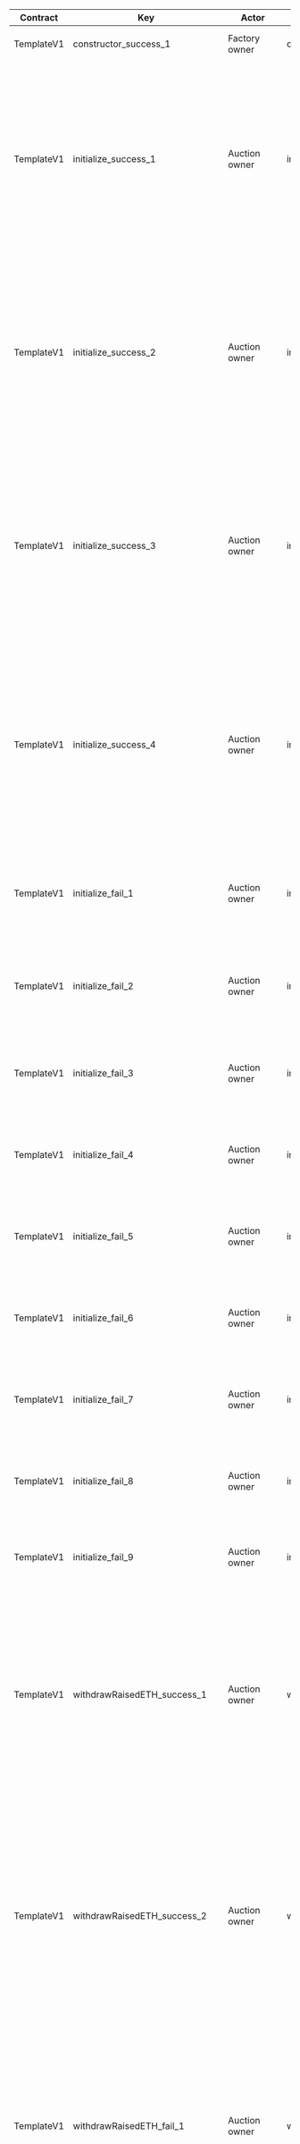 | Contract   | Key                           | Actor                | Feature             | Category | Perspective                                                                                                                                     | Prerequisite                                                                                                                                                                                                                                                                                                                                                                         | Procedure                                                                                                                                                                              | Inputs                                                                                                                                                                                                                                                             | Expected behavior                                                                                                                                                                                                                                                                                                                                                                                                                                                                                                                                                                                                              |
|------------|-------------------------------|----------------------|---------------------|----------|-------------------------------------------------------------------------------------------------------------------------------------------------|--------------------------------------------------------------------------------------------------------------------------------------------------------------------------------------------------------------------------------------------------------------------------------------------------------------------------------------------------------------------------------------|----------------------------------------------------------------------------------------------------------------------------------------------------------------------------------------|--------------------------------------------------------------------------------------------------------------------------------------------------------------------------------------------------------------------------------------------------------------------|--------------------------------------------------------------------------------------------------------------------------------------------------------------------------------------------------------------------------------------------------------------------------------------------------------------------------------------------------------------------------------------------------------------------------------------------------------------------------------------------------------------------------------------------------------------------------------------------------------------------------------|
| TemplateV1 | constructor_success_1         | Factory owner        | constructor         | Normal   | Successful deployment of TemplateV1                                                                                                             | There is Address1 that holds the necessary ETH for deployment.                                                                                                                                                                                                                                                                                                                       | Deploy the TemplateV1 contract at Address1.                                                                                                                                            | None                                                                                                                                                                                                                                                               | 1. The deployment of the TemplateV1 contract is completed.                                                                                                                                                                                                                                                                                                                                                                                                                                                                                                                                                                     |
| TemplateV1 | initialize_success_1          | Auction owner        | initialize          | Normal   | Boundary value of allocatedAmount                                                                                                               | 1. FactoryV1 has been deployed.<br/>2. Template A has been registered.                                                                                                                                                                                                                                                                                                               | 1. Call deploySaleClone                                                                                                                                                                | templateName: {Template A}<br/>tokenAddr: {Any token address}<br/>owner: {Any address}<br/>allocatedAmount: 1e50, 1e6<br/>startingAt: new Date().getTime()/1000 + 60*60*24<br/>eventDuration: 60*60*24<br/>minRaisedAmount: 0                                      | 1. The transaction is successfully completed.<br/>2. Each property of the created saleTemplateV1 clone matches the following:<br/><br/>startingAt: {startingAt}<br/>closingAt: {startingAt + 60*60*24}<br/>allocatedAmount: 1e50<br/>minRaisedAmount: 0<br/>owner: {owner}<br/>erc20onsale: {tokenAddr}                                                                                                                                                                                                                                                                                                                        |
| TemplateV1 | initialize_success_2          | Auction owner        | initialize          | Normal   | Boundary value of startingAt                                                                                                                    | 1. FactoryV1 has been deployed.<br/>2. Template A has been registered.                                                                                                                                                                                                                                                                                                               | 1. Call deploySaleClone                                                                                                                                                                | templateName: {Template A}<br/>tokenAddr: {Any token address}<br/>owner: {Any address}<br/>allocatedAmount: 1e18<br/>startingAt: new Date().getTime()/1000 + 1<br/>eventDuration: 60*60*24<br/>minRaisedAmount: 0                                                  | 1. The transaction is successfully completed.<br/>2. Each property of the created saleTemplateV1 clone matches the following:<br/><br/>startingAt: {startingAt}<br/>closingAt: {startingAt + 60*60*24}<br/>allocatedAmount: 1e18<br/>minRaisedAmount: 0<br/>owner: {owner}<br/>erc20onsale: {tokenAddr}                                                                                                                                                                                                                                                                                                                        |
| TemplateV1 | initialize_success_3          | Auction owner        | initialize          | Normal   | Boundary values of eventDuration                                                                                                                | 1. FactoryV1 has been deployed.<br/>2. Template A has been registered.                                                                                                                                                                                                                                                                                                               | 1. Call deploySaleClone                                                                                                                                                                | templateName: {Template A}<br/>tokenAddr: {Any token address}<br/>owner: {Any address}<br/>allocatedAmount: 1e18<br/>startingAt: new Date().getTime()/1000 + 60*60*24<br/>eventDuration: 60*60*24*1<br/>minRaisedAmount: 0                                         | 1. The transaction is successfully completed.<br/>2. Each property of the created saleTemplateV1 clone matches the following:<br/><br/>startingAt: {startingAt}<br/>closingAt: {startingAt + 60*60*24}<br/>allocatedAmount: 1e18<br/>minRaisedAmount: 0<br/>owner: {owner}<br/>erc20onsale: {tokenAddr}                                                                                                                                                                                                                                                                                                                        |
| TemplateV1 | initialize_success_4          | Auction owner        | initialize          | Normal   | Boundary value of minRaisedAmount                                                                                                               | 1. FactoryV1 has been deployed.<br/>2. Template A has been registered.                                                                                                                                                                                                                                                                                                               | 1. Call deploySaleClone                                                                                                                                                                | templateName: {Template A}<br/>tokenAddr: {Any token address}<br/>owner: {Any address}<br/>allocatedAmount: 1e18<br/>startingAt: new Date().getTime()/1000 + 60*60*24<br/>eventDuration: 60*60*24<br/>minRaisedAmount: 0, 1e27                                     | 1. The transaction is successfully completed.<br/>2. Each property of the created saleTemplateV1 clone matches the following:<br/><br/>startingAt: {startingAt}<br/>closingAt: {startingAt + 60*60*24}<br/>allocatedAmount: 1e18<br/>minRaisedAmount: {minRaisedAmount}<br/>owner: {owner}<br/>erc20onsale: {tokenAddr}                                                                                                                                                                                                                                                                                                        |
| TemplateV1 | initialize_fail_1             | Auction owner        | initialize          | Abnormal | Launching a sale with a null address token                                                                                                      | 1. FactoryV1 has been deployed.<br/>2. Template A has been registered.                                                                                                                                                                                                                                                                                                               | 1. Call deploySaleClone                                                                                                                                                                | templateName: {Template A}<br/>tokenAddr: 0x0000000000000000000000000000000000000000<br/>owner: {Any address}<br/>allocatedAmount: 1e18<br/>startingAt: new Date().getTime()/1000 + 60*60*24<br/>eventDuration: 60*60*24<br/>minRaisedAmount: 0                    | 1. The transaction will revert with the following message: "Go with non null address."                                                                                                                                                                                                                                                                                                                                                                                                                                                                                                                                         |
| TemplateV1 | initialize_fail_2             | Auction owner        | initialize          | Abnormal | Launching a sale as the owner of a null address                                                                                                 | 1. FactoryV1 has been deployed.<br/>2. Template A has been registered.                                                                                                                                                                                                                                                                                                               | 1. Call deploySaleClone                                                                                                                                                                | templateName: {Template A}<br/>tokenAddr: {Any token address}<br/>owner: 0x0000000000000000000000000000000000000000<br/>allocatedAmount: 1e18<br/>startingAt: new Date().getTime()/1000 + 60*60*24<br/>eventDuration: 60*60*24<br/>minRaisedAmount: 0              | 1. The transaction will revert with the following message: "owner must be there."                                                                                                                                                                                                                                                                                                                                                                                                                                                                                                                                              |
| TemplateV1 | initialize_fail_3             | Auction owner        | initialize          | Abnormal | Boundary value of allocatedAmount                                                                                                               | 1. FactoryV1 has been deployed.<br/>2. Template A has been registered.                                                                                                                                                                                                                                                                                                               | 1. Call deploySaleClone                                                                                                                                                                | templateName: {Template A}<br/>tokenAddr: {Any token address}<br/>owner: {Any address}<br/>allocatedAmount: 1e6-1<br/>startingAt: new Date().getTime()/1000 + 60*60*24<br/>eventDuration: 60*60*24<br/>minRaisedAmount: 0                                          | 1. The transaction will revert with the following message: "allocatedAmount must be greater than or equal to 1e6."                                                                                                                                                                                                                                                                                                                                                                                                                                                                                                             |
| TemplateV1 | initialize_fail_4             | Auction owner        | initialize          | Abnormal | Boundary value of allocatedAmount                                                                                                               | 1. FactoryV1 has been deployed.<br/>2. Template A has been registered.                                                                                                                                                                                                                                                                                                               | 1. Call deploySaleClone                                                                                                                                                                | templateName: {Template A}<br/>tokenAddr: {Any token address}<br/>owner: {Any address}<br/>allocatedAmount: 1e50+1<br/>startingAt: new Date().getTime()/1000 + 60*60*24<br/>eventDuration: 60*60*24<br/>minRaisedAmount: 0                                         | 1. The transaction will revert with the following message: "allocatedAmount must be less than or equal to 1e50."                                                                                                                                                                                                                                                                                                                                                                                                                                                                                                               |
| TemplateV1 | initialize_fail_5             | Auction owner        | initialize          | Abnormal | Boundary value of startingAt                                                                                                                    | 1. FactoryV1 has been deployed.<br/>2. Template A has been registered.                                                                                                                                                                                                                                                                                                               | 1. Call deploySaleClone                                                                                                                                                                | templateName: {Template A}<br/>tokenAddr: {Any token address}<br/>owner: {Any address}<br/>allocatedAmount: 1e18<br/>startingAt: new Date().getTime()/1000 - 1<br/>eventDuration: 60*60*24<br/>minRaisedAmount: 0                                                  | 1. The transaction will revert with the following message: "startingAt must be in the future."                                                                                                                                                                                                                                                                                                                                                                                                                                                                                                                                 |
| TemplateV1 | initialize_fail_6             | Auction owner        | initialize          | Abnormal | Boundary values of eventDuration                                                                                                                | 1. FactoryV1 has been deployed.<br/>2. Template A has been registered.                                                                                                                                                                                                                                                                                                               | 1. Call deploySaleClone                                                                                                                                                                | templateName: {Template A}<br/>tokenAddr: {Any token address}<br/>owner: {Any address}<br/>allocatedAmount: 1e18<br/>startingAt: new Date().getTime()/1000 + 60*60*24<br/>eventDuration: 60*60*24*1 - 1<br/>minRaisedAmount: 0                                     | 1. The transaction will revert with the following message: "event duration is too short."                                                                                                                                                                                                                                                                                                                                                                                                                                                                                                                                      |
| TemplateV1 | initialize_fail_7             | Auction owner        | initialize          | Abnormal | Boundary values of eventDuration                                                                                                                | 1. FactoryV1 has been deployed.<br/>2. Template A has been registered.                                                                                                                                                                                                                                                                                                               | 1. Call deploySaleClone                                                                                                                                                                | templateName: {Template A}<br/>tokenAddr: {Any token address}<br/>owner: {Any address}<br/>allocatedAmount: 1e18<br/>startingAt: new Date().getTime()/1000 + 60*60*24<br/>eventDuration: 60*60*24*30 + 1<br/>minRaisedAmount: 0                                    | 1. The transaction will revert with the following message: "event duration is too long."                                                                                                                                                                                                                                                                                                                                                                                                                                                                                                                                       |
| TemplateV1 | initialize_fail_8             | Auction owner        | initialize          | Abnormal | Boundary value of minRaisedAmount                                                                                                               | 1. FactoryV1 has been deployed.<br/>2. Template A has been registered.                                                                                                                                                                                                                                                                                                               | 1. Call deploySaleClone                                                                                                                                                                | templateName: {Template A}<br/>tokenAddr: {Any token address}<br/>owner: {Any address}<br/>allocatedAmount: 1e18<br/>startingAt: new Date().getTime()/1000 + 60*60*24<br/>eventDuration: 60*60*24<br/>minRaisedAmount: 1e27 + 1                                    | 1. The transaction will revert with the following message: "minRaisedAmount must be less than or equal to 1e27."                                                                                                                                                                                                                                                                                                                                                                                                                                                                                                               |
| TemplateV1 | initialize_fail_9             | Auction owner        | initialize          | Abnormal | Launching sales from addresses other than the factory address                                                                                   | 1. FactoryV1 has been deployed.<br/>2. Template A has been registered.                                                                                                                                                                                                                                                                                                               | Call the initialize function of template A from any address other than FactoryV1's address.                                                                                            | token_: {any token address}<br/>owner_: {any address}<br/>allocatedAmount_: 1e18<br/>startingAt_: new Date().getTime()/1000 + 60*60*24<br/>eventDuration_: 60*60*24<br/>minRaisedAmount_: 0                                                                        | 1. The transaction will revert with the following message: "You are not the factory."                                                                                                                                                                                                                                                                                                                                                                                                                                                                                                                                          |
| TemplateV1 | withdrawRaisedETH_success_1   | Auction owner        | withdrawRaisedETH   | Normal   | Successful sales revenue recovery                                                                                                               | 1. There is a sale S1 in the following state, which has passed 3 days after success:<br/>totalRaised: 1e20<br/>minRaisedAmount: 0<br/>allocatedAmount: 1e18<br/>closingAt: new Date().getTime()/1000 - (60*60*24*3)<br/><br/>2. There is an owner address addr1 in the following state of S1:<br/>balance: allocatedAmount or more                                                   | Call withdrawRaisedETH from addr1 to S1.                                                                                                                                               |                                                                                                                                                                                                                                                                    | 1. S1's balance is 0.<br/>2. addr1's balance is {1e20 - tx fee}.<br/>3. factoryV1's balance is 1e18.                                                                                                                                                                                                                                                                                                                                                                                                                                                                                                                           |
| TemplateV1 | withdrawRaisedETH_success_2   | Auction owner        | withdrawRaisedETH   | Normal   | Revenue collection during the successful sale lock period and when the minimum bid amount is allocated 1 or more times.                         | 1. There is a sale S1 in the following state, which has passed less than 3 days since its success:<br/>totalRaised: 10000 * 1e18<br/>minRaisedAmount: 0<br/>allocatedAmount: 10000000<br/>closingAt: new Date().getTime()/1000 + 1<br/>100 participants bid 100ETH.<br/><br/>2. There is an owner address addr1 for S1 in the following state:<br/>balance: at least allocatedAmount | Call withdrawRaisedETH from addr1 to S1.                                                                                                                                               |                                                                                                                                                                                                                                                                    | 1. S1's balance is 0.<br/>2. addr1's balance has increased by 9900 ETH.<br/>3. factoryV1's balance has increased by 100 ETH.                                                                                                                                                                                                                                                                                                                                                                                                                                                                                                   |
| TemplateV1 | withdrawRaisedETH_fail_1      | Auction owner        | withdrawRaisedETH   | Abnormal | Sales recovery during the sale period                                                                                                           | 1. There is a sale S1 in the following state:<br/>totalRaised: 1e20<br/>minRaisedAmount: 0<br/>allocatedAmount: 1e18<br/>closingAt: new Date().getTime()/1000 - (60*60*24*3)<br/><br/>2. There is an owner address addr1 in the following state of S1:<br/>balance: allocatedAmount or more                                                                                          | Call withdrawRaisedETH from addr1 to S1.                                                                                                                                               |                                                                                                                                                                                                                                                                    | 1. The transaction will revert with the following message: "Withdrawal unavailable yet."                                                                                                                                                                                                                                                                                                                                                                                                                                                                                                                                       |
| TemplateV1 | withdrawRaisedETH_fail_2      | Auction owner        | withdrawRaisedETH   | Abnormal | Revenue recovery from addresses other than the owner address of a successful sale                                                               | 1. There is a sale S1 in the following state, which has passed 3 days after success:<br/>totalRaised: 1e20<br/>minRaisedAmount: 0<br/>allocatedAmount: 1e18<br/>closingAt: new Date().getTime()/1000 - (60*60*24*3)<br/><br/>2. There is an owner address addr1 in the following state of S1:<br/>balance: allocatedAmount or more                                                   | 1. Call withdrawRaisedETH from outside of addr1 to S1.                                                                                                                                 |                                                                                                                                                                                                                                                                    | 1. The transaction reverts.                                                                                                                                                                                                                                                                                                                                                                                                                                                                                                                                                                                                    |
| TemplateV1 | withdrawRaisedETH_fail_3      | Auction owner        | withdrawRaisedETH   | Abnormal | Revenue recovery in the case where it becomes zero allocation during the lock-in period of a successful sale and at the minimum bidding amount. | 1. There is a sale S1 in the following state, which has passed less than 3 days since its success:<br/>totalRaised: 10000 * 1e18<br/>minRaisedAmount: 0<br/>allocatedAmount: 9999999<br/>closingAt: new Date().getTime()/1000 + 1<br/>100 participants bid 100ETH.<br/><br/>2. There is an owner address addr1 for S1 in the following state:<br/>balance: at least allocatedAmount  | Call withdrawRaisedETH from addr1 to S1.                                                                                                                                               |                                                                                                                                                                                                                                                                    | 1. The transaction will revert with the following message: "Refund candidates may exist. Withdrawal unavailable yet."                                                                                                                                                                                                                                                                                                                                                                                                                                                                                                          |
| TemplateV1 | withdrawRaisedETH_fail_4      | Auction owner        | withdrawRaisedETH   | Abnormal | Recovering sales from a failed sale                                                                                                             | 1. There is a sale S1 in the following failed state:<br/>totalRaised: 99 * 1e18<br/>minRaisedAmount: 100 * 1e18<br/>allocatedAmount: 1e18<br/>closingAt: new Date().getTime()/1000 - (60*60*24*3)<br/><br/>2. There is an owner address addr1 in the following state:<br/>balance: at least allocatedAmount                                                                          | Call withdrawRaisedETH from addr1 to S1.                                                                                                                                               |                                                                                                                                                                                                                                                                    | 1. The transaction will revert with the following message: "The required amount has not been raised!"                                                                                                                                                                                                                                                                                                                                                                                                                                                                                                                          |
| TemplateV1 | withdrawRaisedETH_success_3   | Auction owner        | withdrawRaisedETH   | Normal   | Successful but no one assigned to the sales revenue collection (GOX tokens).                                                                    | 1. There is a sale S1 in the following successful state:<br/>- 101 participants bid 0.1ETH each.<br/>- totalRaised: 10.1ETH<br/>- minRaisedAmount: 1ETH<br/>- allocatedAmount: 100<br/>- closingAt: new Date().getTime()/1000 - (60*60*24*3)<br/><br/>2. There is an owner address addr1 in the following state:<br/>- balance: 1e18                                                 | 1. 101 participants each call the Claim function of S1.<br/>2. Call the withdrawRaisedETH function of S1 from addr1.                                                                   |                                                                                                                                                                                                                                                                    | 1. The transaction is successfully completed.<br/>2. The balance of addr1 is {the balance before executing the procedure - tx fee} (the revenue 0 is moved to addr1).                                                                                                                                                                                                                                                                                                                                                                                                                                                          |
| TemplateV1 | withdrawERC20Onsale_success_1 | Auction owner        | withdrawERC20Onsale | Normal   | Token recovery for failed sale                                                                                                                  | 1. There is a sale S1 in the following failed state:<br/>totalRaised: 99 * 1e18<br/>minRaisedAmount: 100 * 1e18<br/>allocatedAmount: 1e18<br/>closingAt: new Date().getTime()/1000 - (60*60*24*3)<br/><br/>2. There is an owner address addr1 for S1 in the following state:<br/>Token balance: 0                                                                                    | Call withdrawERC20Onsale from addr1 to S1.                                                                                                                                             |                                                                                                                                                                                                                                                                    | 1. The transaction is successfully completed.<br/>2. The token balance of addr1 is 1e18.                                                                                                                                                                                                                                                                                                                                                                                                                                                                                                                                       |
| TemplateV1 | withdrawERC20Onsale_success_2 | Auction owner        | withdrawERC20Onsale | Normal   | Successful but no sales, token retrieval for the sale                                                                                           | 1. There is a sale S1 in the following state of success:<br/>totalRaised: 0<br/>minRaisedAmount: 0<br/>allocatedAmount: 1e18<br/>closingAt: new Date().getTime()/1000<br/><br/>2. There is an owner address addr1 of S1 in the following state:<br/>Token balance: 0                                                                                                                 | Call withdrawERC20Onsale from addr1 to S1.                                                                                                                                             |                                                                                                                                                                                                                                                                    | 1. The transaction is successfully completed.<br/>2. The token balance of addr1 is 1e18.                                                                                                                                                                                                                                                                                                                                                                                                                                                                                                                                       |
| TemplateV1 | withdrawERC20Onsale_fail_1    | Auction owner        | withdrawERC20Onsale | Abnormal | Token recovery from anyone other than the owner of the failed sale                                                                              | 1. There is a sale S1 in the following failed state:<br/>totalRaised: 1e20<br/>minRaisedAmount: 1e20 + 1<br/>allocatedAmount: 1e18<br/>closingAt: new Date().getTime()/1000 - (60*60*24*3)<br/><br/>2. There is an owner address addr1 in the following state of S1:<br/>Token balance: 0                                                                                            | Call withdrawERC20Onsale from addresses other than addr1 to S1.                                                                                                                        |                                                                                                                                                                                                                                                                    | 1. The transaction reverts.                                                                                                                                                                                                                                                                                                                                                                                                                                                                                                                                                                                                    |
| TemplateV1 | withdrawERC20Onsale_fail_2    | Auction owner        | withdrawERC20Onsale | Abnormal | Successful but token collection (GOX of tokens) for a sale with no assignees                                                                    | 1. There is a sale S1 in the following successful state:<br/>- 101 participants bid 0.1ETH each.<br/>- totalRaised: 10.1ETH<br/>- minRaisedAmount: 1ETH<br/>- allocatedAmount: 100<br/>- closingAt: new Date().getTime()/1000 - (60*60*24*3)<br/><br/>2. There is an owner address addr1 in the following state for S1:<br/>- Token balance: 0                                       | 1. 101 participants each call the Claim function of S1.<br/>2. Call the withdrawERC20Onsale function of S1 from addr1.                                                                 | #ERROR!                                                                                                                                                                                                                                                            | 1. The transaction will revert with the following message: "The required amount has been raised!"                                                                                                                                                                                                                                                                                                                                                                                                                                                                                                                              |
| TemplateV1 | withdrawERC20Onsale_fail_3    | Auction owner        | withdrawERC20Onsale | Abnormal | Successful token collection for the sale                                                                                                        | """<br/>1. There is a sale S1 in the following successful state:<br/>totalRaised: 1e20<br/>minRaisedAmount: 0<br/>allocatedAmount: 1e18<br/>closingAt: new Date().getTime()/1000<br/><br/>2. There is an owner address addr1 for S1.                                                                                                                                                 | Call withdrawERC20Onsale from addr1 to S1.                                                                                                                                             |                                                                                                                                                                                                                                                                    | 1. The transaction will revert with the following message: "The required amount has been raised!"                                                                                                                                                                                                                                                                                                                                                                                                                                                                                                                              |
| TemplateV1 | receive_success_1             | Auction participants | receive             | Normal   | Normal bidding                                                                                                                                  | 1. There is an ongoing sale S1 with the following conditions:<br/>totalRaised: 0<br/>minRaisedAmount: 0<br/>allocatedAmount: 1e18<br/>startingAt: new Date().getTime()/1000 -1<br/>closingAt: new Date().getTime()/1000 + 60*60*24<br/><br/>2. There is an address addr1 with the following balance:<br/>balance: 1e19                                                               | 1. Send ETH from addr1 to S1.<br/>2. Call raised.                                                                                                                                      | """<br/>1a. 0.001ETH<br/>1b. 0.01ETH<br/>1c. 0.1ETH<br/>1d. 1ETH<br/><br/>2. addr1                                                                                                                                                                                 | 1. totalRaised should be the following values depending on the input:<br/>1a. 0.001ETH<br/>1b. 0.01ETH<br/>1c. 0.1ETH<br/>1d. 1ETH<br/><br/>2. The same amount as in 1 should be returned.                                                                                                                                                                                                                                                                                                                                                                                                                                     |
| TemplateV1 | receive_success_2             | Auction participants | receive             | Normal   | Bids from multiple people                                                                                                                       | 1. There is an ongoing sale S1 in the following state:<br/>totalRaised: 0<br/>minRaisedAmount: 0<br/>allocatedAmount: 1e18<br/>startingAt: new Date().getTime()/1000 -1<br/>closingAt: new Date().getTime()/1000 + 60*60*24<br/><br/>2. There are addresses addr1~100 in the following state:<br/>balance: 1e19                                                                      | Send ETH from addr1~100 to S1 respectively.                                                                                                                                            | 1-10: 0.1ETH<br/>11-20: 0.2ETH<br/>21-30: 0.3ETH<br/>31-40: 0.4ETH<br/>41-50: 0.5ETH<br/>51-60: 0.6ETH<br/>61-70: 0.7ETH<br/>71-80: 0.8ETH<br/>81-90: 0.9ETH<br/>91-100: 1ETH                                                                                      | 1. The totalRased of S1 is 55ETH.<br/>2. The raised[{addr}] of S1 matches the respective transfer amounts.                                                                                                                                                                                                                                                                                                                                                                                                                                                                                                                     |
| TemplateV1 | receive_fail_1                | Auction participants | receive             | Abnormal | Bids below the minimum bidding amount                                                                                                           | 1. There is an ongoing sale S1 with the following conditions:<br/>totalRaised: 0<br/>minRaisedAmount: 0<br/>allocatedAmount: 1e18<br/>startingAt: new Date().getTime()/1000 -1<br/>closingAt: new Date().getTime()/1000 + 60*60*24<br/><br/>2. There is an address addr1 with the following balance:<br/>balance: 1e19                                                               | Send ETH from addr1 to S1.                                                                                                                                                             | 1. 0.0009                                                                                                                                                                                                                                                          | 1. The transaction will revert with the following message: "The amount must be greater than or equal to 0.001ETH."                                                                                                                                                                                                                                                                                                                                                                                                                                                                                                             |
| TemplateV1 | receive_fail_2                | Auction participants | receive             | Abnormal | Bidding for the pre-event sale                                                                                                                  | 1. There is a pre-sale S1 in the following state:<br/>totalRaised: 0<br/>minRaisedAmount: 0<br/>allocatedAmount: 1e18<br/>startingAt: new Date().getTime()/1000 + 60*60*24<br/>closingAt: new Date().getTime()/1000 + 60*60*24*2<br/><br/>2. There is an address addr1 in the following state:<br/>balance: 1e19                                                                     | Send ETH from addr1 to S1.                                                                                                                                                             | 0.1ETH                                                                                                                                                                                                                                                             | 1. The transaction will revert with the following message: "The offering has not started yet."                                                                                                                                                                                                                                                                                                                                                                                                                                                                                                                                 |
| TemplateV1 | receive_fail_3                | Auction participants | receive             | Abnormal | Bidding for the post-sale                                                                                                                       | 1. There is a completed sale S1 in the following state:<br/>totalRaised: 0<br/>minRaisedAmount: 0<br/>allocatedAmount: 1e18<br/>startingAt: new Date().getTime()/1000 - 60*60*24*2<br/>closingAt: new Date().getTime()/1000 - 60*60*24<br/><br/>2. There is an address addr1 in the following state:<br/>balance: 1e19                                                               | Send ETH from addr1 to S1.                                                                                                                                                             | 0.1ETH                                                                                                                                                                                                                                                             | 1. The transaction will revert with the following message: "The offering has already ended."                                                                                                                                                                                                                                                                                                                                                                                                                                                                                                                                   |
| TemplateV1 | claim_success_1               | Auction participants | claim               | Normal   | Token allocation claim to oneself after a successful sale                                                                                       | 1. There is a sale S1 in the following state that has ended and succeeded in #41:<br/>totalRaised: 55ETH<br/>minRaisedAmount: 0<br/>allocatedAmount: 1e18<br/>closingAt: new Date().getTime()/1000<br/><br/>2. There are addresses addr1-100 used in #41.                                                                                                                            | 1. Call the claim of S1 for each address from addr1 to 100.<br/>2. Call the claim of S1 for each address from addr1 to 100.                                                            | participant: Own address<br/>recipient: Own address                                                                                                                                                                                                                | 1. After completing step 1, the following quantities of tokens will be sent to each address (TODO: Confirm the values):<br/>1-10: 1818181818181818<br/>11-20: 3636363636363636<br/>21-30: 5454545454545454<br/>31-40: 7272727272727272<br/>41-50: 9090909090909090<br/>51-60: 10909090909090909<br/>61-70: 12727272727272727<br/>71-80: 14545454545454545<br/>81-90: 16363636363636363<br/>91-100: 18181818181818181<br/><br/>2. After completing step 1, the token balance of S1 should be 50 (fractional).<br/><br/>3. Step 2 should revert with the following messages respectively:<br/>"You don't have any contribution." |
| TemplateV1 | claim_success_2               | Auction participants | claim               | Normal   | Token allocation claims to others besides oneself in a successful sale                                                                          | 1. There is a sale S1 in the following state that has ended and succeeded in #41:<br/>totalRaised: 55ETH<br/>minRaisedAmount: 0<br/>allocatedAmount: 1e18<br/>closingAt: new Date().getTime()/1000<br/><br/>2. There are addresses addr1-100 used in #41.                                                                                                                            | 1. Call the claim of S1 from addr1.<br/>2. Call the claim of S1 from addr1."                                                                                                           | participant: addr1<br/>recipient: addr2                                                                                                                                                                                                                            | 1. After completing step 1, the following quantity of tokens will be sent to addr2:<br/>1818181818181818<br/><br/>2. After completing step 1, no tokens will be sent to addr1.<br/><br/>3. Step 2 should revert with the following message:<br/>"You don't have any contribution."                                                                                                                                                                                                                                                                                                                                             |
| TemplateV1 | claim_success_3               | Auction participants | claim               | Normal   | Allocation token claims from non-participants to participants in a successful sale                                                              | 1. There is a sale S1 in the following state that has ended and been successful:<br/>totalRaised: 55ETH<br/>minRaisedAmount: 0<br/>allocatedAmount: 1e18<br/>closingAt: new Date().getTime()/1000<br/><br/>2. There are addresses addr1-100 used in #41.<br/>3. There is an address addr0 that has not participated in the sale.                                                     | 1. Call the claim of S1 from addr0.<br/>2. Call the claim of S1 from addr0."                                                                                                           | participant: addr1<br/>recipient: addr1                                                                                                                                                                                                                            | 1. After completing step 1, the following quantity of tokens will be sent to addr1:<br/>1818181818181818<br/><br/>2. After completing step 1, no tokens will be sent to addr0.<br/><br/>3. Step 2 should revert with the following message:<br/>"You don't have any contribution."                                                                                                                                                                                                                                                                                                                                             |
| TemplateV1 | claim_success_4               | Auction participants | claim               | Normal   | Refund in case of successful sale without allocation                                                                                            | 1. There is an ongoing sale S1 with the following conditions:<br/>totalRaised: 0<br/>minRaisedAmount: 0<br/>allocatedAmount: 549<br/>startingAt: new Date().getTime()/1000 -1<br/>closingAt: new Date().getTime()/1000 + 60*60*24<br/><br/>2. There are addresses addr1~100 with the following conditions:<br/>balance: 1e19                                                         | 1. Send ETH from addr1~100 to S1 respectively.<br/>2. Send 0.001 ETH from addr0.<br/>3. End S1 due to the passage of time.<br/>4. Call claim from addr0.<br/>5. Call claim from addr0. | Step 1:<br/>1-100: 1000ETH<br/><br/>Step 2:<br/>participant: Own address<br/>recipient: Own address                                                                                                                                                                | 1. After completing step 3, make sure that 0.1 ETH is refunded to addr1-10 in S1.<br/>2. Confirm that step 4 reverts with the following message: ""You don't have any contribution."""                                                                                                                                                                                                                                                                                                                                                                                                                                         |
| TemplateV1 | claim_success_5               | Auction participants | claim               | Normal   | Refund for a failed sale                                                                                                                        | 1. There is an ongoing sale S1 in the following state:<br/>totalRaised: 0<br/>minRaisedAmount: 1e27<br/>allocatedAmount: 549<br/>startingAt: new Date().getTime()/1000 -1<br/>closingAt: new Date().getTime()/1000 + 60*60*24<br/><br/>2. There are addresses addr1~100 in the following state:<br/>balance: 1e19                                                                    | 1. Send ETH from addr1~100 to S1 respectively.<br/>2. End S1 due to the passage of time.<br/>3. Call claim on addr1-100.<br/>4. Call claim on addr1-100.                               | Step 1:<br/>1-10: 0.1ETH<br/>11-20: 0.2ETH<br/>21-30: 0.3ETH<br/>31-40: 0.4ETH<br/>41-50: 0.5ETH<br/>51-60: 0.6ETH<br/>61-70: 0.7ETH<br/>71-80: 0.8ETH<br/>81-90: 0.9ETH<br/>91-100: 1ETH<br/><br/>Step 2:<br/>participant: Own address<br/>recipient: Own address | 1. After completing step 3, each bid amount is refunded to addr1-100 in S1.<br/>2. Step 4 should revert with the following message: ""You don't have any contribution.""<br/>                                                                                                                                                                                                                                                                                                                                                                                                                                                  |
| TemplateV1 | claim_fail_1                  | Auction participants | claim               | Abnormal | Token allocation claim from non-participants to non-participants in a successful sale                                                           | 1. There is a sale S1 in the following state that has ended and been successful:<br/>totalRaised: 55ETH<br/>minRaisedAmount: 0<br/>allocatedAmount: 1e18<br/>closingAt: new Date().getTime()/1000<br/><br/>2. There are addresses addr1-100 used in #41.<br/>3. There is an address addr0 that has not participated in the sale.                                                     | Call the claim of S1 from addr0.                                                                                                                                                       | participant: addr0<br/>recipient: addr0                                                                                                                                                                                                                            | It should revert with the following message: 'You don't have any contribution.'                                                                                                                                                                                                                                                                                                                                                                                                                                                                                                                                                |
| TemplateV1 | claim_fail_2                  | Auction participants | claim               | Abnormal | Token allocation claim from non-participants to non-participants in a successful sale                                                           | 1. There is a sale S1 in the following state that has ended and been successful:<br/>totalRaised: 55ETH<br/>minRaisedAmount: 0<br/>allocatedAmount: 1e18<br/>closingAt: new Date().getTime()/1000<br/><br/>2. There are addresses addr1-100 used in #41.<br/>3. There is an address addr0 that has not participated in the sale.                                                     | Call the claim of S1 from addr0.                                                                                                                                                       | participant: addr1<br/>recipient: addr0                                                                                                                                                                                                                            | it should revert with the following message:<br/>"participant or recipient invalid"                                                                                                                                                                                                                                                                                                                                                                                                                                                                                                                                            |
| TemplateV1 | claim_fail_3                  | Auction participants | claim               | Abnormal | Invoice before the end of the sale                                                                                                              | 1. There is an ongoing sale S1 in the following state:<br/>totalRaised: 0<br/>minRaisedAmount: 0<br/>allocatedAmount: 549<br/>startingAt: new Date().getTime()/1000 -1<br/>closingAt: new Date().getTime()/1000 + 60*60*24<br/><br/>2. There are addresses addr1~100 in the following state:<br/>balance: 1e19                                                                       | 1. Send ETH from addr1~100 to S1 respectively.<br/>2. Call the claim function of S1 from addr1.                                                                                        | Step 1:<br/>1-10: 0.1ETH<br/>11-20: 0.2ETH<br/>21-30: 0.3ETH<br/>31-40: 0.4ETH<br/>41-50: 0.5ETH<br/>51-60: 0.6ETH<br/>61-70: 0.7ETH<br/>71-80: 0.8ETH<br/>81-90: 0.9ETH<br/>91-100: 1ETH<br/><br/>Step 2:<br/>participant: addr1<br/>recipient: addr1             | 1. It should revert with the following message:<br/>"Early to claim. Sale is not finished."                                                                                                                                                                                                                                                                                                                                                                                                                                                                                                                                    |